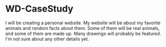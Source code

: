 # WD-CaseStudy
  I will be creating a personal website.
My website will be about my favorite animals and random facts about them.
Some of them will be real animals, 
and some of them are made up. Many drawings will probably be featured.
I'm not sure about any other details yet.
